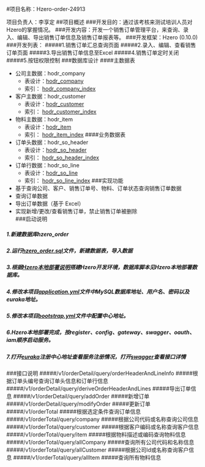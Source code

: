 
#项目名称：Hzero-order-24913

项目负责人：李享定
##项目概述
###开发目的：通过该考核来测试培训人员对Hzero的掌握情况。
###开发内容：开发一个销售订单管理平台，来查询、录入、编辑、导出销售订单信息及销售订单报表等。
###开发框架：Hzero (0.10.0)
###开发列表：
#####1.销售订单汇总查询页面
#####2.录入、编辑、查看销售订单页面
#####3.导出销售订单信息至Excel
#####4.销售订单定时关闭
#####5.按钮权限控制
###数据库设计
   ####主数据表
   * 公司主数据：hodr_company 
      * 表设计：[hodr_company](./img/hodr_company.png)
      * 索引： [hodr_company_index](./img/hodr_company_index.png)
   * 客户主数据：hodr_customer
      * 表设计：[hodr_customer](./img/hodr_customer.png)
      * 索引： [hodr_customer_index](./img/hodr_customer_index.png)
   * 物料主数据：hodr_item
       * 表设计：[hodr_item](./img/hodr_item.png)
       * 索引： [hodr_item_index](./img/hodr_item_index.png)
   ####业务数据表
   * 订单头数据：hodr_so_header
       * 表设计：[hodr_so_header](./img/hodr_so_header.png)
       * 索引： [hodr_so_header_index](./img/hodr_so_header_index.png)
   * 订单行数据：hodr_so_line
       * 表设计：[hodr_so_line](./img/hodr_so_line.png)
       * 索引： [hodr_so_line_index](./img/hodr_so_line_index.png)
###实现功能
   * 基于查询公司、客户、销售订单号、物料、订单状态查询销售订单数据
   * 查询订单数据
   * 导出订单数据（基于 Excel）
   * 实现新增/更改/查看销售订单，禁止销售订单被删除        
###启动说明
##### 1.新建数据库hzero_order
##### 2.运行[hzero_order.sql](./sql/hzero_order.sql)文件，新建数据表，导入数据
##### 3.根据[Hzero本地部署说明](./pdf/Hzero_arrange.pdf)搭建Hzero开发环境，数据库脚本见Hzero本地部署数据库。
##### 4.修改本项目[application.yml](src/main/resources/application.yml)文件中MySQL数据库地址、用户名、密码以及euraka地址。
##### 5.修改本项目[bootstrap.yml](src/main/resources/bootstrap.yml)文件中配置中心地址。
##### 6.Hzero本地部署完成，按register、config、gateway、swagger、oauth、iam顺序启动服务。
##### 7.打开[euraka](/http://dev.hzero.org:8000/)注册中心地址查看服务注册情况，打开[swagger](http://dev.hzero.org:8080/swagger/swagger-ui.html)查看接口详情

###接口说明
#####/v1/orderDetail/query/orderHeaderAndLineInfo
#####根据订单头编号查询订单头信息和订单行信息
#####/v1/orderDetail/query/deriveOrderHeaderAndLines
#####导出订单信息
#####/v1/orderDetail/query/addOrder
#####新增订单
#####/v1/orderDetail/query/modifyOrder
#####更新订单
#####/v1/orderTotal
#####根据选定条件查询订单信息
#####/v1/orderTotal/query/company
#####根据公司代码或名称查询公司信息
#####/v1/orderTotal/query/customer
#####根据客户编码或名称查询客户信息
#####/v1/orderTotal/query/item
#####根据物料描述或编码查询物料信息
#####/v1/orderTotal/query/allCompany
#####查询所有公司代码和名称信息
#####/v1/orderTotal/query/allCustomer
#####根据公司Id或名称查询客户信息
#####/v1/orderTotal/query/allItem
#####查询所有物料信息
